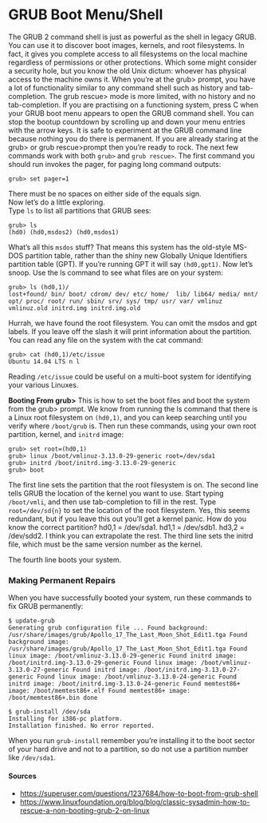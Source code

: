 GRUB Boot Menu/Shell
====================

The GRUB 2 command shell is just as powerful as the shell in legacy GRUB. You can use it to discover boot images, kernels, and root filesystems. In fact, it gives you complete access to all filesystems on the local machine regardless of permissions or other protections. Which some might consider a security hole, but you know the old Unix dictum: whoever has physical access to the machine owns it.
When you’re at the grub> prompt, you have a lot of functionality similar to any command shell such as history and tab-completion. The grub rescue> mode is more limited, with no history and no tab-completion.
If you are practising on a functioning system, press C when your GRUB boot menu appears to open the GRUB command shell. You can stop the bootup countdown by scrolling up and down your menu entries with the arrow keys. It is safe to experiment at the GRUB command line because nothing you do there is permanent. If you are already staring at the grub> or grub rescue>prompt then you’re ready to rock.
The next few commands work with both `grub>` and `grub rescue>`. The first command you should run invokes the pager, for paging long command outputs:

`grub> set pager=1`

There must be no spaces on either side of the equals sign.  
Now let’s do a little exploring.  
Type `ls` to list all partitions that GRUB sees:

`grub> ls`  
`(hd0) (hd0,msdos2) (hd0,msdos1)`

What’s all this `msdos` stuff? That means this system has the old-style MS-DOS partition table, rather than the shiny new Globally Unique Identifiers partition table (GPT). If you’re running GPT it will say `(hd0,gpt1)`. Now let’s snoop. Use the ls command to see what files are on your system:

`grub> ls (hd0,1)/`  
`lost+found/ bin/ boot/ cdrom/ dev/ etc/ home/  lib/ lib64/ media/ mnt/ opt/ proc/ root/ run/ sbin/ srv/ sys/ tmp/ usr/ var/ vmlinuz vmlinuz.old initrd.img initrd.img.old`

Hurrah, we have found the root filesystem. You can omit the msdos and gpt labels. If you leave off the slash it will print information about the partition. You can read any file on the system with the cat command:

`grub> cat (hd0,1)/etc/issue`  
`Ubuntu 14.04 LTS n l`

Reading `/etc/issue` could be useful on a multi-boot system for identifying your various Linuxes.

**Booting From grub>** This is how to set the boot files and boot the system from the grub> prompt. We know from running the ls command that there is a Linux root filesystem on `(hd0,1)`, and you can keep searching until you verify where `/boot/grub` is. Then run these commands, using your own root partition, kernel, and `initrd` image:

`grub> set root=(hd0,1)`  
`grub> linux /boot/vmlinuz-3.13.0-29-generic root=/dev/sda1`  
`grub> initrd /boot/initrd.img-3.13.0-29-generic`  
`grub> boot`

The first line sets the partition that the root filesystem is on. The second line tells GRUB the location of the kernel you want to use. Start typing `/boot/vmli`, and then use tab-completion to fill in the rest. Type `root=/dev/sd{n}` to set the location of the root filesystem. Yes, this seems redundant, but if you leave this out you’ll get a kernel panic. How do you know the correct partition? hd0,1 = /dev/sda1. hd1,1 = /dev/sdb1. hd3,2 = /dev/sdd2. I think you can extrapolate the rest. The third line sets the initrd file, which must be the same version number as the kernel.

The fourth line boots your system.

### Making Permanent Repairs

When you have successfully booted your system, run these commands to fix GRUB permanently:

`$ update-grub`  
`Generating grub configuration file ...
Found background: /usr/share/images/grub/Apollo_17_The_Last_Moon_Shot_Edit1.tga
Found background image: /usr/share/images/grub/Apollo_17_The_Last_Moon_Shot_Edit1.tga
Found linux image: /boot/vmlinuz-3.13.0-29-generic
Found initrd image: /boot/initrd.img-3.13.0-29-generic
Found linux image: /boot/vmlinuz-3.13.0-27-generic
Found initrd image: /boot/initrd.img-3.13.0-27-generic
Found linux image: /boot/vmlinuz-3.13.0-24-generic
Found initrd image: /boot/initrd.img-3.13.0-24-generic
Found memtest86+ image: /boot/memtest86+.elf
Found memtest86+ image: /boot/memtest86+.bin
done`

`$ grub-install /dev/sda`  
`Installing for i386-pc platform.`  
`Installation finished. No error reported.`

When you run `grub-install` remember you’re installing it to the boot sector of your hard drive and not to a partition, so do not use a partition number like `/dev/sda1`.

#### Sources

* https://superuser.com/questions/1237684/how-to-boot-from-grub-shell
* https://www.linuxfoundation.org/blog/blog/classic-sysadmin-how-to-rescue-a-non-booting-grub-2-on-linux